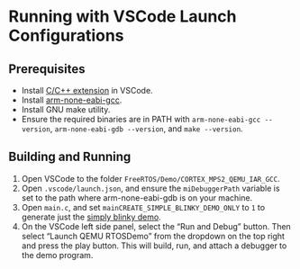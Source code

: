 # Running with VSCode Launch Configurations

## Prerequisites

-   Install
    [C/C++ extension](https://marketplace.visualstudio.com/items?itemName=ms-vscode.cpptools)
    in VSCode.
-   Install
    [arm-none-eabi-gcc](https://developer.arm.com/tools-and-software/open-source-software/developer-tools/gnu-toolchain/gnu-rm/downloads).
-   Install GNU make utility.
-   Ensure the required binaries are in PATH with `arm-none-eabi-gcc --version`,
    `arm-none-eabi-gdb --version`, and `make --version`.

## Building and Running

1. Open VSCode to the folder `FreeRTOS/Demo/CORTEX_MPS2_QEMU_IAR_GCC`.
2. Open `.vscode/launch.json`, and ensure the `miDebuggerPath` variable is set
   to the path where arm-none-eabi-gdb is on your machine.
3. Open `main.c`, and set `mainCREATE_SIMPLE_BLINKY_DEMO_ONLY` to `1` to
   generate just the
   [simply blinky demo](https://www.freertos.org/a00102.html#simple_blinky_demo).
4. On the VSCode left side panel, select the “Run and Debug” button. Then select
   “Launch QEMU RTOSDemo” from the dropdown on the top right and press the play
   button. This will build, run, and attach a debugger to the demo program.
